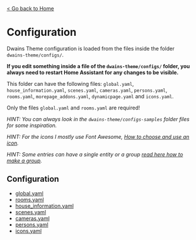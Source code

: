[< Go back to Home](../index.md)

# Configuration

Dwains Theme configuration is loaded from the files inside the folder `dwains-theme/configs/`.

**If you edit something inside a file of the `dwains-theme/configs/` folder, you always need to restart Home Assistant for any changes to be visible.**

This folder can have the following files: `global.yaml`, `house_information.yaml`, `scenes.yaml`, `cameras.yaml`, `persons.yaml`, `rooms.yaml`, `morepage_addons.yaml`, `dynamicpage.yaml` and `icons.yaml`.

Only the files `global.yaml` and `rooms.yaml` are required!

*HINT: You can always look in the `dwains-theme/configs-samples` folder files for some inspiration.*

*HINT: For the icons I mostly use Font Awesome, [How to choose and use an icon](../how-tos/how-to-choose-icon.md).*

*HINT: Some entries can have a single entity or a group [read here how to make a group](https://www.home-assistant.io/integrations/group/).*

## Configuration
* [global.yaml](global.md)
* [rooms.yaml](rooms.md)
* [house_information.yaml](house_information.md)
* [scenes.yaml](scenes.md)
* [cameras.yaml](cameras.md)
* [persons.yaml](persons.md)
* [icons.yaml](icons.md)